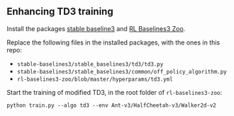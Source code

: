 ## Enhancing TD3 training

Install the packages [stable baseline3](https://github.com/DLR-RM/stable-baselines3/tree/master) and [RL Baselines3 Zoo](https://github.com/DLR-RM/rl-baselines3-zoo).

Replace the following files in the installed packages, with the ones in this repo:
- `stable-baselines3/stable_baselines3/td3/td3.py`
- `stable-baselines3/stable_baselines3/common/off_policy_algorithm.py`
- `rl-baselines3-zoo/blob/master/hyperparams/td3.yml`

Start the training of modified TD3, in the root folder of `rl-baselines3-zoo`:
```
python train.py --algo td3 --env Ant-v3/HalfCheetah-v3/Walker2d-v2
```
